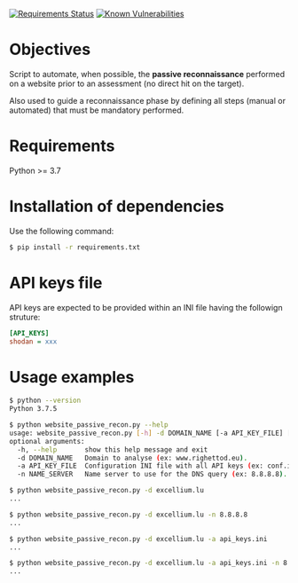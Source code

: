 [![Requirements Status](https://requires.io/github/righettod/website-passive-reconnaissance/requirements.svg?branch=master)](https://requires.io/github/righettod/website-passive-reconnaissance/requirements/?branch=master) [![Known Vulnerabilities](https://snyk.io/test/github/righettod/website-passive-reconnaissance/badge.svg?targetFile=requirements.txt)](https://snyk.io/test/github/righettod/website-passive-reconnaissance?targetFile=requirements.txt)


# Objectives

Script to automate, when possible, the **passive reconnaissance** performed on a website prior to an assessment (no direct hit on the target).

Also used to guide a reconnaissance phase by defining all steps (manual or automated) that must be mandatory performed.

# Requirements

Python >= 3.7

# Installation of dependencies

Use the following command:

```bash
$ pip install -r requirements.txt
```

# API keys file

API keys are expected to be provided within an INI file having the followign struture:

```ini
[API_KEYS]
shodan = xxx
```

# Usage examples

```bash
$ python --version
Python 3.7.5

$ python website_passive_recon.py --help
usage: website_passive_recon.py [-h] -d DOMAIN_NAME [-a API_KEY_FILE] [-n NAME_SERVER]
optional arguments:
  -h, --help       show this help message and exit
  -d DOMAIN_NAME   Domain to analyse (ex: www.righettod.eu).
  -a API_KEY_FILE  Configuration INI file with all API keys (ex: conf.ini).
  -n NAME_SERVER   Name server to use for the DNS query (ex: 8.8.8.8).

$ python website_passive_recon.py -d excellium.lu
...

$ python website_passive_recon.py -d excellium.lu -n 8.8.8.8
...

$ python website_passive_recon.py -d excellium.lu -a api_keys.ini
...

$ python website_passive_recon.py -d excellium.lu -a api_keys.ini -n 8.8.8.8
...
```
